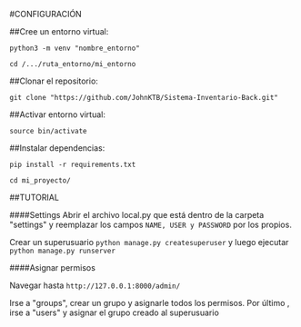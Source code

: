 #CONFIGURACIÓN

##Cree un entorno virtual:
```
python3 -m venv "nombre_entorno"

cd /.../ruta_entorno/mi_entorno
```
##Clonar el repositorio:
```
git clone "https://github.com/JohnKTB/Sistema-Inventario-Back.git"
```
##Activar entorno virtual:
```
source bin/activate
```
##Instalar dependencias:
```
pip install -r requirements.txt

cd mi_proyecto/
```
##TUTORIAL

####Settings
Abrir el archivo local.py que está dentro de la carpeta "settings" y reemplazar los campos ```NAME, USER y PASSWORD``` por los propios.

Crear un superusuario ```python manage.py createsuperuser``` y luego ejecutar ```python manage.py runserver```

####Asignar permisos

Navegar hasta ```http://127.0.0.1:8000/admin/```

Irse a "groups", crear un grupo y asignarle todos los permisos. Por último , irse a "users" y asignar el grupo creado al superusuario



